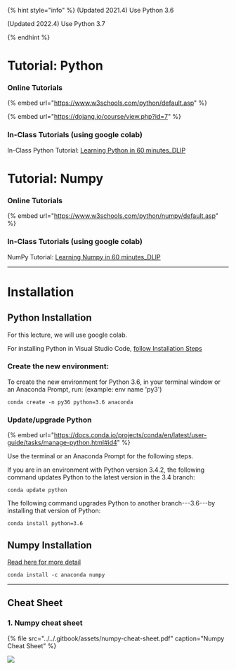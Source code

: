 {% hint style="info" %}
\(Updated 2021.4\)  Use Python 3.6

\(Updated 2022.4\)  Use Python 3.7

{% endhint %}



# Tutorial: Python

### Online Tutorials

{% embed url="https://www.w3schools.com/python/default.asp" %}

{% embed url="https://dojang.io/course/view.php?id=7" %}



### In-Class Tutorials (using google colab)

In-Class Python Tutorial: [Learning Python in 60 minutes_DLIP](https://drive.google.com/file/d/1W0dVnmMUF_Yj-mb7B0tq5kl4x5yWHtff/view?usp=share_link)






# Tutorial: Numpy 
### Online Tutorials
{% embed url="https://www.w3schools.com/python/numpy/default.asp" %}



### In-Class Tutorials (using google colab)

NumPy Tutorial: [Learning Numpy in 60 minutes_DLIP](https://github.com/ykkimhgu/DLIP-src/blob/main/Tutorial_PythonNumpy/Tutorial_Numpy_2022.ipynb)



---




# Installation
## Python Installation
For this lecture, we will use google colab.


For installing Python in Visual Studio Code, [follow Installation Steps](https://ykkim.gitbook.io/dlip/installation-guide/installation-guide-for-deep-learning)



### Create the new environment:

To create the new environment for Python 3.6, in your terminal window or an Anaconda Prompt, run: \(example: env name 'py3'\)

  ```text
  conda create -n py36 python=3.6 anaconda
  ```

### Update/upgrade Python

{% embed url="https://docs.conda.io/projects/conda/en/latest/user-guide/tasks/manage-python.html#id4" %}



Use the terminal or an Anaconda Prompt for the following steps.

If you are in an environment with Python version 3.4.2, the following command updates Python to the latest version in the 3.4 branch:

```text
conda update python
```

The following command upgrades Python to another branch---3.6---by installing that version of Python:

```text
conda install python=3.6
```



## Numpy Installation
[Read here for more detail](https://ykkim.gitbook.io/dlip/installation-guide/installation-guide-for-deep-learning)

`conda install -c anaconda numpy`


---





## Cheat Sheet

### 1. Numpy cheat sheet

{% file src="../../.gitbook/assets/numpy-cheat-sheet.pdf" caption="Numpy Cheat Sheet" %}

![](../../.gitbook/assets/image%20%2879%29.png)